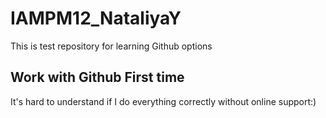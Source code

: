 # IAMPM12_NataliyaY
This is test repository for learning Github options

## Work with Github First time
It's hard to understand if I do everything correctly without online support:)
